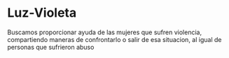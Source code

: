 # Luz-Violeta
Buscamos proporcionar ayuda de las mujeres que sufren violencia, compartiendo maneras de confrontarlo o salir de esa situacion, al igual de personas que sufrieron abuso 
